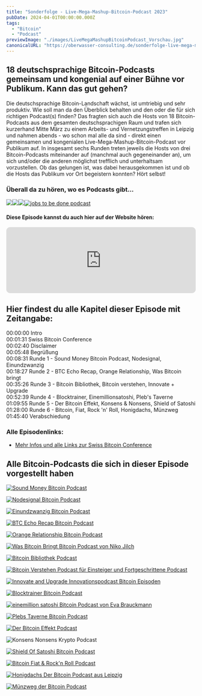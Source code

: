 ```yaml
---
title: "Sonderfolge - Live-Mega-Mashup-Bitcoin-Podcast 2023"
pubDate: 2024-04-01T00:00:00.000Z
tags:
  - "Bitcoin"
  - "Podcast"
previewImage: "./images/LiveMegaMashupBitcoinPodcast_Vorschau.jpg"
canonicalURL: "https://oberwasser-consulting.de/sonderfolge-live-mega-mashup-bitcoin-podcast-2023"
---
```


## 18 deutschsprachige Bitcoin-Podcasts gemeinsam und kongenial auf einer Bühne vor Publikum. Kann das gut gehen?

Die deutschsprachige Bitcoin-Landschaft wächst, ist umtriebig und sehr produktiv. Wie soll man da den Überblick behalten und den oder die für sich richtigen Podcast(s) finden?
Das fragten sich auch die Hosts von 18 Bitcoin-Podcasts aus dem gesamten deutschsprachigen Raum und trafen sich kurzerhand Mitte März zu einem Arbeits- und Vernetzungstreffen in Leipzig und nahmen abends - wo schon mal alle da sind - direkt einen gemeinsamen und kongenialen Live-Mega-Mashup-Bitcoin-Podcast vor Publikum auf.
In insgesamt sechs Runden treten jeweils die Hosts von drei Bitcoin-Podcasts miteinander auf (manchmal auch gegeneinander an), um sich und/oder die anderen möglichst trefflich und unterhaltsam vorzustellen.
Ob das gelungen ist, was dabei herausgekommen ist und ob die Hosts das Publikum vor Ort begeistern konnten? Hört selbst!

### Überall da zu hören, wo es Podcasts gibt...

[![](./images/listen-on-apple-podcast.png)](https://podcasts.apple.com/de/podcast/innovate-upgrade/id1354901024?i=1000606914985)[![](./images/listen-on-spotify.png)](https://open.spotify.com/episode/1UQ4BayVTAUjm9MKqhHXdT)[![](./images/ListenOn_AmazonMusic_button_Black_RGB_5X_DE-300x73.png)](https://music.amazon.de/podcasts/4838bd28-7b97-4912-80cb-de39a6c75654/episodes/62581ea7-64a7-4d88-9937-e8e891ac7f9d/innovate-upgrade-sonderfolge-%E2%80%93-live-mega-mashup-bitcoin-podcast-2023)[![jobs to be done podcast](images/DE_Google_Podcasts_Badge_8x-300x76.png)](https://podcasts.google.com/feed/aHR0cHM6Ly96dW04cnkucG9kY2FzdGVyLmRlL29iZXJ3YXNzZXIucnNz/episode/cG9kLTk5OTZhY2QxM2EyMjI4YmRmZmE0OTUzMjAwYjg?sa=X&ved=0CAUQkfYCahcKEwi4yN_Vxor-AhUAAAAAHQAAAAAQCg)

#### Diese Episode kannst du auch hier auf der Website hören:

<iframe id="embedPlayer" src="https://embed.podcasts.apple.com/us/podcast/sonderfolge-live-mega-mashup-bitcoin-podcast-2023/id1354901024?i=1000606914985&amp;itsct=podcast_box_player&amp;itscg=30200&amp;ls=1&amp;theme=auto" height="175px" frameborder="0" sandbox="allow-forms allow-popups allow-same-origin allow-scripts allow-top-navigation-by-user-activation" allow="autoplay *; encrypted-media *; clipboard-write" style="width: 100%; max-width: 660px; overflow: hidden; border-radius: 10px; transform: translateZ(0px); animation: 2s 6 loading-indicator; background-color: rgb(228, 228, 228);"></iframe>

## Hier findest du alle Kapitel dieser Episode mit Zeitangabe:

00:00:00 Intro<br>
00:01:31 Swiss Bitcoin Conference<br>
00:02:40 Disclaimer<br>
00:05:48 Begrüßung<br>
00:08:31 Runde 1 - Sound Money Bitcoin Podcast, Nodesignal, Einundzwanzig<br>
00:18:27 Runde 2 - BTC Echo Recap, Orange Relationship, Was Bitcoin bringt<br>
00:35:26 Runde 3 - Bitcoin Bibliothek, Bitcoin verstehen, Innovate + Upgrade<br>
00:52:39 Runde 4 - Blocktrainer, Einemillionsatoshi, Pleb's Taverne<br>
01:09:55 Runde 5 - Der Bitcoin Effekt, Konsens & Nonsens, Shield of Satoshi<br>
01:28:00 Runde 6 - Bitcoin, Fiat, Rock 'n' Roll, Honigdachs, Münzweg<br>
01:45:40 Verabschiedung

### Alle Episodenlinks:

- [Mehr Infos und alle Links zur Swiss Bitcoin Conference](https://oberwasser-consulting.de/swiss-bitcoin-conference/)

## Alle Bitcoin-Podcasts die sich in dieser Episode vorgestellt haben

[![Sound Money Bitcoin Podcast](./images/rsw-640cg-true-2.webp)](https://open.spotify.com/show/3W7s0euoJl6Z6CD4wf45b9?si=47375b6e91164d26&nd=1)

[![Nodesignal Bitcoin Podcast](./images/rsw-740cg-true-8.webp)](https://nodesignal.space)

[![Einundzwanzig Bitcoin Podcast](./images/rsw-740cg-true-5.webp)](https://einundzwanzig.space)

[![BTC Echo Recap Bitcoin Podcast](./images/rsw-626cg-true.webp)](https://www.btc-echo.de/podcasts/)

[![Orange Relationship Bitcoin Podcast](./images/rsw-740cg-true-9.webp)](https://www.youtube.com/@OrangeRelationship/videos)

[![Was Bitcoin Bringt Bitcoin Podcast von Niko Jilch](./images/rsw-740cg-true-12.webp)](https://www.wasbitcoinbringt.com)

[![Bitcoin Bibliothek Podcast](./images/rsw-740cg-true.webp)](https://open.spotify.com/show/4iSQOPOXc1UjtpPpb8KTvT?si=e5b800d4564e484b&nd=1)

[![Bitcoin Verstehen Podcast für Einsteiger und Fortgeschrittene Podcast](./images/rsw-740cg-true-3.webp)](https://bitcoinverstehen.info)

[![Innovate and Upgrade Innovationspodcast Bitcoin Episoden](./images/rsw-500cg-true.webp)](https://oberwasser-consulting.de/tag/bitcoin+podcast/)

[![Blocktrainer Bitcoin Podcast](./images/rsw-640cg-true.webp)](https://open.spotify.com/show/2F1zhITl4D9vHxDKJr0Qnk?si=409adb10650f4f0f&nd=1)

[![einemillion satoshi Bitcoin Podcast von Eva Brauckmann](./images/rsw-740cg-true-4.webp)](https://www.einemillionsatoshi.de)

[![Plebs Taverne Bitcoin Podcast](./images/rsw-740cg-true-10.webp)](https://open.spotify.com/show/2RzrBJuUSQhLZQAveJZxwT?si=9824fb76dc2142a2&nd=1)

[![Der Bitcoin Effekt Podcast](./images/rsw-400cg-true.webp)](https://open.spotify.com/show/2PMBqIFhYiUDtJ4PFryaqn?si=f0c3050492fc42cd&nd=1)

![Konsens Nonsens Krypto Podcast](./images/rsw-740cg-true-13.webp)

[![Shield Of Satoshi Bitcoin Podcast](./images/rsw-740cg-true-11.webp)](https://open.spotify.com/show/20ySeQGGHGpEolB5SFa26l?si=84f3dd7766d14f58&nd=1)

[![Bitcoin Fiat & Rock'n Roll Podcast](./images/rsw-740cg-true-2.webp)](https://www.bfrr.de)

[![Honigdachs Der Bitcoin Podcast aus Leipzig](./images/rsw-740cg-true-6.webp)](https://podcasts.apple.com/de/podcast/honigdachs/id1099608079)

[![Münzweg der  Bitcoin Podcast](./images/rsw-740cg-true-7.webp)](https://open.spotify.com/show/4gtKcAGys1LykJ2hhzywhW?si=8267f5f865424cb6&nd=1)
